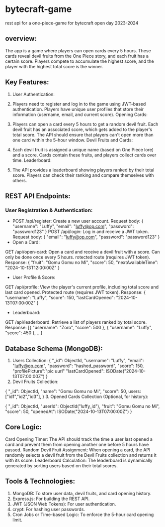 # bytecraft-game
rest api for a one-piece-game for bytecraft open day 2023-2024 


## overview:
The app is a game where players can open cards every 5 hours. These cards reveal devil fruits from the One Piece story, and each fruit has a certain score. Players compete to accumulate the highest score, and the player with the highest total score is the winner.

## Key Features:
1. User Authentication:

2. Players need to register and log in to the game using JWT-based authentication.
Players have unique user profiles that store their information (username, email, and current score).
Opening Cards:

3. Players can open a card every 5 hours to get a random devil fruit.
Each devil fruit has an associated score, which gets added to the player's total score.
The API should ensure that players can't open more than one card within the 5-hour window.
Devil Fruits and Cards:

4. Each devil fruit is assigned a unique name (based on One Piece lore) and a score.
Cards contain these fruits, and players collect cards over time.
Leaderboard:

5. The API provides a leaderboard showing players ranked by their total score.
Players can check their ranking and compare themselves with others.

## REST API Endpoints:
### User Registration & Authentication:

- POST /api/register: Create a new user account.
 Request body: { "username": "Luffy", "email": "luffy@op.com", "password": "password123" }
POST /api/login: Log in and receive a JWT token.
 Request body: { "email": "luffy@op.com", "password": "password123" }
- Open a Card:

 GET /api/open-card: Open a card and receive a devil fruit with a score. Can only be done once every 5 hours.
 rotected route (requires JWT token).
 Response: { "fruit": "Gomu Gomu no Mi", "score": 50, "nextAvailableTime": "2024-10-13T12:00:00Z" }

- User Profile & Score:

GET /api/profile: View the player's current profile, including total score and last card opened.
Protected route (requires JWT token).
Response: { "username": "Luffy", "score": 150, "lastCardOpened": "2024-10-13T07:00:00Z" }
- Leaderboard:

GET /api/leaderboard: Retrieve a list of players ranked by total score.
Response: [{ "username": "Zoro", "score": 500 }, { "username": "Luffy", "score": 450 }, ...]
## Database Schema (MongoDB):
1. Users Collection:
{
  "_id": ObjectId,
  "username": "Luffy",
  "email": "luffy@op.com",
  "password": "hashed_password",
  "score": 150,
  "profilePicture":"pic uurl"
  "lastCardOpened": ISODate("2024-10-13T07:00:00Z")
}
2. Devil Fruits Collection:

{
  "_id": ObjectId,
  "name": "Gomu Gomu no Mi",
  "score": 50,
  users: ["id1","id2","id3"],
}
3. Opened Cards Collection (Optional, for history):

{
  "_id": ObjectId,
  "userId": ObjectId("luffy_id"),
  "fruit": "Gomu Gomu no Mi",
  "score": 50,
  "openedAt": ISODate("2024-10-13T07:00:00Z")
}
## Core Logic:
Card Opening Timer: The API should track the time a user last opened a card and prevent them from opening another one before 5 hours have passed.
Random Devil Fruit Assignment: When opening a card, the API randomly selects a devil fruit from the Devil Fruits collection and returns it with its score.
Leaderboard Calculation: The leaderboard is dynamically generated by sorting users based on their total scores.
## Tools & Technologies:
1. MongoDB: To store user data, devil fruits, and card opening history.
2. Express.js: For building the REST API.
3. JWT (JSON Web Tokens): For user authentication.
4. crypt: For hashing user passwords.
5. Cron Jobs or Time-based Logic: To enforce the 5-hour card opening limit.
